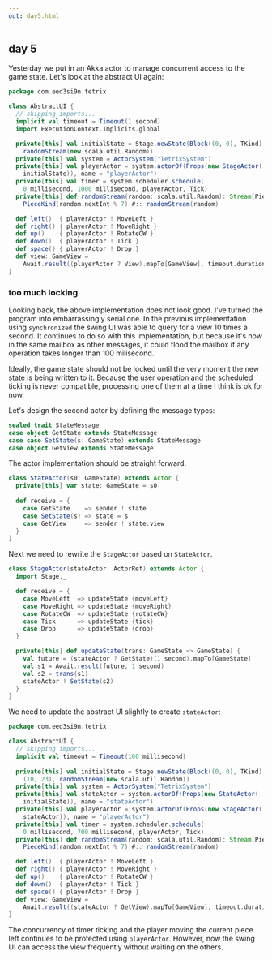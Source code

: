 ```yaml
---
out: day5.html
---
```


day 5
-----

Yesterday we put in an Akka actor to manage concurrent access to the game state. Let's look at the abstract UI again:

```scala
package com.eed3si9n.tetrix

class AbstractUI {
  // skipping imports...
  implicit val timeout = Timeout(1 second)
  import ExecutionContext.Implicits.global

  private[this] val initialState = Stage.newState(Block((0, 0), TKind) :: Nil,
    randomStream(new scala.util.Random))
  private[this] val system = ActorSystem("TetrixSystem")
  private[this] val playerActor = system.actorOf(Props(new StageActor(
    initialState)), name = "playerActor")
  private[this] val timer = system.scheduler.schedule(
    0 millisecond, 1000 millisecond, playerActor, Tick)
  private[this] def randomStream(random: scala.util.Random): Stream[PieceKind] =
    PieceKind(random.nextInt % 7) #:: randomStream(random)

  def left()  { playerActor ! MoveLeft }
  def right() { playerActor ! MoveRight }
  def up()    { playerActor ! RotateCW }
  def down()  { playerActor ! Tick }
  def space() { playerActor ! Drop }
  def view: GameView =
    Await.result((playerActor ? View).mapTo[GameView], timeout.duration)
}
```

### too much locking 

Looking back, the above implementation does not look good. I've turned the program into embarrassingly serial one. In the previous implementation using `synchronized` the swing UI was able to query for a view 10 times a second. It continues to do so with this implementation, but because it's now in the same mailbox as other messages, it could flood the mailbox if any operation takes longer than 100 milisecond.

Ideally, the game state should not be locked until the very moment the new state is being written to it. Because the user operation and the scheduled ticking is never compatible, processing one of them at a time I think is ok for now.

Let's design the second actor by defining the message types:

```scala
sealed trait StateMessage
case object GetState extends StateMessage
case case SetState(s: GameState) extends StateMessage
case object GetView extends StateMessage
```

The actor implementation should be straight forward:

```scala
class StateActor(s0: GameState) extends Actor {
  private[this] var state: GameState = s0
  
  def receive = {
    case GetState    => sender ! state
    case SetState(s) => state = s
    case GetView     => sender ! state.view
  }
}
```

Next we need to rewrite the `StageActor` based on `StateActor`.

```scala
class StageActor(stateActor: ActorRef) extends Actor {
  import Stage._

  def receive = {
    case MoveLeft  => updateState {moveLeft}
    case MoveRight => updateState {moveRight}
    case RotateCW  => updateState {rotateCW}
    case Tick      => updateState {tick}
    case Drop      => updateState {drop}
  }

  private[this] def updateState(trans: GameState => GameState) {
    val future = (stateActor ? GetState)(1 second).mapTo[GameState]
    val s1 = Await.result(future, 1 second)
    val s2 = trans(s1)
    stateActor ! SetState(s2)
  }
}
```

We need to update the abstract UI slightly to create `stateActor`:

```scala
package com.eed3si9n.tetrix

class AbstractUI {
  // skipping imports...
  implicit val timeout = Timeout(100 millisecond)
  
  private[this] val initialState = Stage.newState(Block((0, 0), TKind) :: Nil,
    (10, 23), randomStream(new scala.util.Random))
  private[this] val system = ActorSystem("TetrixSystem")
  private[this] val stateActor = system.actorOf(Props(new StateActor(
    initialState)), name = "stateActor")
  private[this] val playerActor = system.actorOf(Props(new StageActor(
    stateActor)), name = "playerActor")
  private[this] val timer = system.scheduler.schedule(
    0 millisecond, 700 millisecond, playerActor, Tick)
  private[this] def randomStream(random: scala.util.Random): Stream[PieceKind] =
    PieceKind(random.nextInt % 7) #:: randomStream(random)

  def left()  { playerActor ! MoveLeft }
  def right() { playerActor ! MoveRight }
  def up()    { playerActor ! RotateCW }
  def down()  { playerActor ! Tick }
  def space() { playerActor ! Drop }
  def view: GameView =
    Await.result((stateActor ? GetView).mapTo[GameView], timeout.duration)
}
```

The concurrency of timer ticking and the player moving the current piece left continues to be protected using `playerActor`. However, now the swing UI can access the view frequently without waiting on the others.
